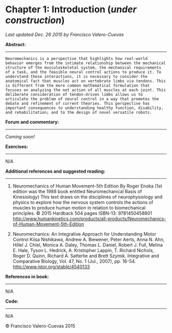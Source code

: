 # Chapter 1: Introduction  (*under construction*)
*Last updated Dec. 26 2015 by Francisco Valero-Cuevas*

**Abstract:**
_________


    Neuromechanics is a perspective that highlights how real-world behavior emerges from the intimate relationship between the mechanical structure of the musculoskeletal system, the mechanical requirements of a task, and the feasible neural control actions to produce it. To understand these interactions, it is necessary to consider the anatomical fact that muscles act on vertebrate limbs via tendons. This is different from the more common mathematical formulation that focuses on analyzing the net action of all muscles at each joint. This deliberate consideration of tendon-driven limbs allows us to articulate the problem of neural control in a way that promotes the debate and refinement of current theories. This perspective has important consequences to understanding healthy function, disability, and rehabilitation; and to the design of novel versatile robots.


**Forum and commentary:**
_____________________
*Coming soon!*


**Exercises:**
__________
N/A

**Additional references and suggested reading:**
____________________________________________
1. Neuromechanics of Human Movement-5th Edition
    By Roger Enoka 
    (1st edition was the 1988 book entitled Neuromechanical Basis of Kinesiology)
    This text draws on the disciplines of neurophysiology and physics to explore how the nervous system controls the actions of muscles to produce human motion in relation to biomechanical principles.
    © 2015 Hardback 504 pages
    ISBN-13: 9781450458801
    http://www.humankinetics.com/products/all-products/Neuromechanics-of-Human-Movement-5th-Edition

2. Neuromechanics: An Integrative Approach for Understanding Motor Control
    Kiisa Nishikawa, Andrew A. Biewener, Peter Aerts, Anna N. Ahn, Hillel J. Chiel, Monica A. Daley, Thomas L. Daniel, Robert J. Full, Melina E. Hale, Tyson L. Hedrick, A. Kristopher Lappin, T. Richard Nichols, Roger D. Quinn, Richard A. Satterlie and Brett Szymik.
    Integrative and Comparative Biology, Vol. 47, No. 1 (Jul., 2007), pp. 16-54.
    http://www.jstor.org/stable/4540133

**References in book:**
___________________
N/A

**Code:**
_____

N/A


© Francisco Valero-Cuevas 2015


